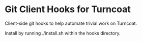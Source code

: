 # Git Client Hooks for Turncoat

Client-side git hooks to help automate trivial work on Turncoat.

Install by running ./install.sh within the hooks directory.
